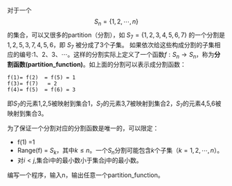 对于一个$$S_n = \left\{ {1,2,\cdots, n} \right\} $$的集合，可以又很多的partition（分割），如 $S_7 = \{{1,2,3,4,5,6,7}\}$ 的一个分割是 ${{1,2,5},{3,7},{4,5,6}}$，即 $S_7$ 被分成了3个子集。
如果依次给这些构成分割的子集相应的编号:$1、2、3、\cdots$。这样的分割实际上定义了一个函数$f:S_n\rightarrow S_n$，称为**分割函数(partition_function)**。如上面的分割可以表示成分割函数：
```
f(1)= f(2)  = f(5) = 1  
f(3)= f(7)   = 2   
f(4)= f(5)  = f(6) = 3   
```
即$S_7$的元素1,2,5被映射到集合1，$S_7$的元素3,7被映射到集合2，$S_7$的元素4,5,6被映射到集合3。

为了保证一个分割对应的分割函数是唯一的，可以限定：

+ f(1) =1
+ Range(f) = $S_k$，其中$k\leq n$。一个$S_n$分割可能包含$k$个子集（$k=1,2,\cdots,n$）。
+ 对$i<j$,集合i中的最小数小于集合j中的最小数。

编写一个程序，输入n，输出任意一个partition_function。

